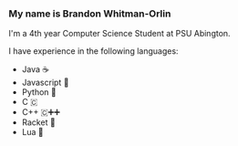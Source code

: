 ### My name is Brandon Whitman-Orlin

I'm a 4th year Computer Science Student at PSU Abington.

I have experience in the following languages:
- Java ☕
- Javascript 📜
- Python 🐍
- C 🇨
- C++ 🇨➕➕
- Racket 🎾
- Lua 🔵
